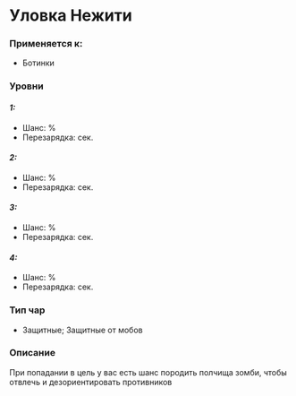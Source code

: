 # Уловка Нежити

### Применяется к:

* Ботинки

### Уровни

#### _1:_&#x20;

* Шанс: %
* Перезарядка:  сек.

#### _2:_

* Шанс: %
* Перезарядка:  сек.&#x20;

#### _3:_&#x20;

* Шанс: %
* Перезарядка:  сек.

#### _4:_

* Шанс: %
* Перезарядка:  сек.&#x20;

### Тип чар

* Защитные; Защитные от мобов

### Описание

При попадании в цель у вас есть шанс породить полчища зомби, чтобы отвлечь и дезориентировать противников&#x20;
